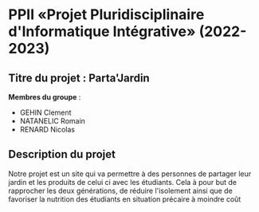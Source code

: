 # PPII «Projet Pluridisciplinaire d'Informatique Intégrative» (2022-2023)

## Titre du projet : Parta'Jardin

**Membres du groupe** :
- GEHIN Clement
- NATANELIC Romain
- RENARD Nicolas

## Description du projet

Notre projet est un site qui va permettre à des personnes de partager leur jardin et les produits de celui ci avec les étudiants.
Cela à pour but de rapprocher les deux générations, de réduire l'isolement ainsi que de favoriser la nutrition des étudiants en situation précaire à moindre coût
